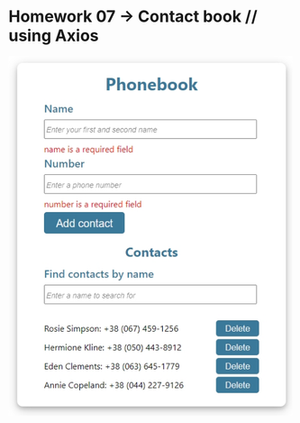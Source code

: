 # Homework 07 → Contact book // using Axios

![Creating repo from a template step 1](./assets/07.jpg)
